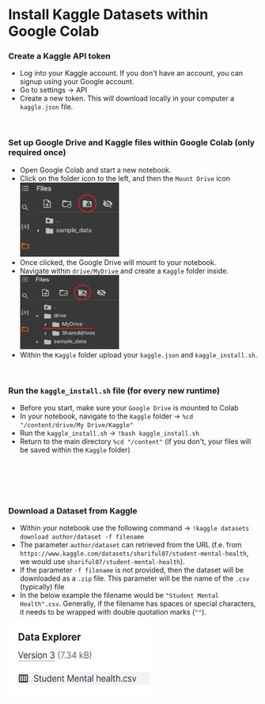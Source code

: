 # Install Kaggle Datasets within Google Colab

### Create a Kaggle API token

- Log into your Kaggle account. If you don't have an account, you can signup using your Google account.
- Go to settings &rarr; API
- Create a new token. This will download locally in your computer a `kaggle.json` file.

<br>

### Set up Google Drive and Kaggle files within Google Colab (only required once)

<ul>
    <li>Open Google Colab and start a new notebook.</li>
    <li>Click on the folder icon to the left, and then the <code>Mount Drive</code> icon</li>
    <li style="list-style: none;"><img src="/Kaggle/img/google_colab.png" alt="Alt Text" width="200" height="150"></li>
    <li>Once clicked, the Google Drive will mount to your notebook. </li>
    <li>Navigate within <code>drive/MyDrive</code> and create a <code>Kaggle</code> folder inside.</li>
    <li style="list-style: none;"><img src="/Kaggle/img/google_colab_1.png" alt="Alt Text" width="200" height="150"></li>
    <li>Within the <code>Kaggle</code> folder upload your <code>kaggle.json</code> and <code>kaggle_install.sh</code>.</li>
</ul>

<br>
  
### Run the `kaggle_install.sh` file (for every new runtime)

- Before you start, make sure your `Google Drive` is mounted to Colab
- In your notebook, navigate to the `Kaggle` folder &rarr; `%cd "/content/drive/My Drive/Kaggle"`
- Run the `kaggle_install.sh` &rarr; `!bash kaggle_install.sh`
- Return to the main directory `%cd "/content"` (if you don't, your files will be saved within the `Kaggle` folder)

<br><br><br><br>

### Download a Dataset from Kaggle

- Within your notebook use the following command &rarr; `!kaggle datasets download author/dataset -f filename`
- The parameter `author/dataset` can retrieved from the URL (f.e. from `https://www.kaggle.com/datasets/shariful07/student-mental-health`, we would use `shariful07/student-mental-health`).
- If the parameter `-f filename` is not provided, then the dataset will be downloaded as a `.zip` file. This parameter will be the name of the `.csv` (typically) file
- In the below example the filename would be `"Student Mental Health".csv`. Generally, if the filename has spaces or special characters, it needs to be wrapped with double quotation marks (`""`).
<img src="/Kaggle/img/kaggle-1.png" alt="Alt Text" width="300" height="150">

